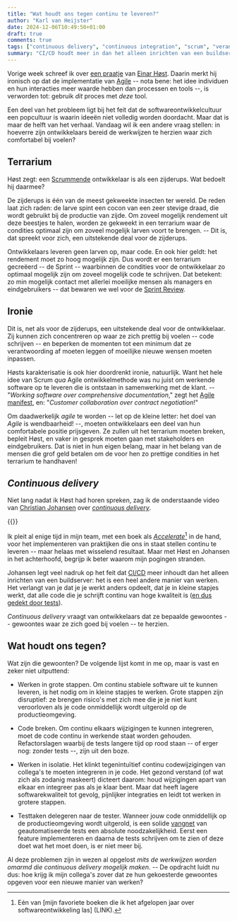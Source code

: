 ```yaml
---
title: "Wat houdt ons tegen continu te leveren?"
author: "Karl van Heijster"
date: 2024-12-06T10:49:50+01:00
draft: true
comments: true
tags: ["continuous delivery", "continuous integration", "scrum", "verandering"]
summary: "CI/CD houdt meer in dan het alleen inrichten van een buildserver: het is een heel andere manier van werken. Het verlangt van je dat je je werkt anders opdeelt, dat je in kleine stapjes werkt, dat alle code die je schrijft continu van hoge kwaliteit is. *Continuous delivery* vraagt van ontwikkelaars dat ze bepaalde gewoontes -- gewoontes waar ze zich goed bij voelen -- te herzien."
---
```


Vorige week schreef ik over [een praatje](https://www.youtube.com/watch?v=eZKVxtbmtMI "'Agile and Architecture: a meeting of the undead - Einar Høst - NDC Oslo 2024', YouTube") van [Einar Høst](https://einarwh.wordpress.com/). Daarin merkt hij ironisch op dat de implementatie van [Agile](/tags/agile-ontwikkeling/ "Blogs met de tag 'agile ontwikkeling'") -- nota bene: het idee individuen en hun interacties meer waarde hebben dan processen en tools --, is verworden tot: gebruik *dit* proces met *deze* tool.


Een deel van het probleem ligt bij het feit dat de softwareontwikkelcultuur een popcultuur is waarin ideeën niet volledig worden doordacht. Maar dat is maar de helft van het verhaal. Vandaag wil ik een andere vraag stellen: in hoeverre zijn ontwikkelaars bereid de werkwijzen te herzien waar zich comfortabel bij voelen?


## Terrarium


Høst zegt: een [Scrummende](/tags/scrum/ "Blogs met de tag 'scrum'") ontwikkelaar is als een zijderups. Wat bedoelt hij daarmee?


De zijderups is één van de meest gekweekte insecten ter wereld. De reden laat zich raden: de larve spint een cocon van een zeer stevige draad, die wordt gebruikt bij de productie van zijde. Om zoveel mogelijk rendement uit deze beestjes te halen, worden ze gekweekt in een terrarium waar de condities optimaal zijn om zoveel mogelijk larven voort te brengen. -- Dit is, dat spreekt voor zich, een uitstekende deal voor de zijderups.


Ontwikkelaars leveren geen larven op, maar code. En ook hier geldt: het rendement moet zo hoog mogelijk zijn. Dus wordt er een terrarium gecreëerd -- de Sprint -- waarbinnen de condities voor de ontwikkelaar zo optimaal mogelijk zijn om zoveel mogelijk code te schrijven. Dat betekent: zo min mogelijk contact met allerlei moeilijke mensen als managers en eindgebruikers -- dat bewaren we wel voor de [Sprint Review](/tags/sprint-review/ "Blogs met de tag 'Sprint Review'").


## Ironie


Dit is, net als voor de zijderups, een uitstekende deal voor de ontwikkelaar. Zij kunnen zich concentreren op waar ze zich prettig bij voelen -- code schrijven -- en beperken de momenten tot een minimum dat ze verantwoording af moeten leggen of moeilijke nieuwe wensen moeten inpassen.


Høsts karakterisatie is ook hier doordrenkt ironie, natuurlijk. Want het hele idee van Scrum *qua* Agile ontwikkelmethode was nu juist om werkende software op te leveren die is ontstaan in samenwerking met de klant. -- "*Working software over comprehensive documentation*," zegt het [Agile manifest](https://agilemanifesto.org/ "'Manifesto for Agile Software Development', Kent Beck et al."), en: "*Customer collaboration over contract negotiation*!"


Om daadwerkelijk *agile* te worden -- let op de kleine letter: het doel van *Agile* is wendbaarheid! --, moeten ontwikkelaars een deel van hun comfortabele positie prijsgeven. Ze zullen uit het terrarium moeten breken, bepleit Høst, en vaker in gesprek moeten gaan met stakeholders en eindgebruikers. Dat is niet in hun eigen belang, maar in het belang van de mensen die grof geld betalen om de voor hen zo prettige condities in het terrarium te handhaven!


## *Continuous delivery*


Niet lang nadat ik Høst had horen spreken, zag ik de onderstaande video van [Christian Johansen](https://cjohansen.no/) over [*continuous delivery*](https://en.wikipedia.org/wiki/Continuous_delivery "'Continuous delivery', Wikipedia").


{{<youtube id="hnETs-UVQec" title="How to deliver continuously - Christian Johansen - NDC Oslo 2024" >}}
<br>


Ik pleit al enige tijd in mijn team, met een boek als [*Accelerate*](https://itrevolution.com/product/accelerate/)[^1] in de hand, voor het implementeren van praktijken die ons in staat stellen continu te leveren -- maar helaas met wisselend resultaat. Maar met Høst en Johansen in het achterhoofd, begrijp ik beter waarom mijn pogingen stranden.


Johansen legt veel nadruk op het feit dat [CI/CD](https://en.wikipedia.org/wiki/CI/CD "'CI/CD', Wikipedia") meer inhoudt dan het alleen inrichten van een buildserver: het is een heel andere manier van werken. Het verlangt van je dat je je werkt anders opdeelt, dat je in kleine stapjes werkt, dat alle code die je schrijft continu van hoge kwaliteit is ([en dus gedekt door tests](/blog/24/07/goede-code-is-geteste-code/ "'Goede code is geteste code'")). 


*Continuous delivery* vraagt van ontwikkelaars dat ze bepaalde gewoontes -- gewoontes waar ze zich goed bij voelen -- te herzien.


## Wat houdt ons tegen?


Wat zijn die gewoonten? De volgende lijst komt in me op, maar is vast en zeker niet uitputtend:


- Werken in grote stappen. Om continu stabiele software uit te kunnen leveren, is het nodig om in kleine stapjes te werken. Grote stappen zijn disruptief: ze brengen risico's met zich mee die je je niet kunt veroorloven als je code onmiddellijk wordt uitgerold op de productieomgeving. 

- Code breken. Om continu elkaars wijzigingen te kunnen integreren, moet de code continu in werkende staat worden gehouden. Refactorslagen waarbij de tests langere tijd op rood staan -- of erger nog: zonder tests --, zijn uit den boze. 

- Werken in isolatie. Het klinkt tegenintuïtief continu codewijzigingen van collega's te moeten integreren in je code. Het gezond verstand (of wat zich als zodanig maskeert) dicteert daarom: houd wijzigingen apart van elkaar en integreer pas als je klaar bent. Maar dat heeft lagere softwarekwaliteit tot gevolg, pijnlijker integraties en leidt tot werken in grotere stappen.

- Testtaken delegeren naar de tester. Wanneer jouw code onmiddellijk op de productieomgeving wordt uitgerold, is een solide [vangnet](/blog/22/09/tests-als-vangnet/ "'Tests als vangnet'") van geautomatiseerde tests een absolute noodzakelijkheid. Eerst een feature implementeren en daarna de tests schrijven om te zien of deze doet wat het moet doen, is er niet meer bij.


Al deze problemen zijn in wezen al opgelost *mits de werkwijzen worden omarmd die continuous delivery mogelijk maken*. -- De opdracht luidt nu dus: hoe krijg ik mijn collega's zover dat ze hun gekoesterde gewoontes opgeven voor een nieuwe manier van werken? 


[^1]: Eén van [mijn favoriete boeken die ik het afgelopen jaar over softwareontwikkeling las] (LINK).